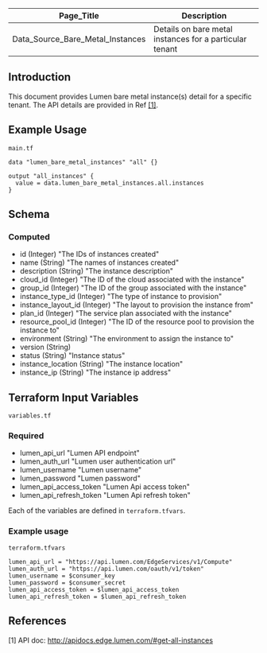 | Page_Title      | Description                                 |
|-----------------|---------------------------------------------|
| Data_Source_Bare_Metal_Instances  | Details on bare metal instances for a particular tenant        |

## Introduction
This document provides Lumen bare metal instance(s) detail for a specific tenant. The API details are provided in Ref [[1]](#1).

## Example Usage
`main.tf`
```hcl
data "lumen_bare_metal_instances" "all" {}

output "all_instances" {
  value = data.lumen_bare_metal_instances.all.instances
}
```

## Schema

### Computed
- id (Integer) "The IDs of instances created"
- name (String) "The names of instances created"
- description (String) "The instance description"
- cloud_id (Integer) "The ID of the cloud associated with the instance"
- group_id (Integer) "The ID of the group associated with the instance"
- instance_type_id (Integer) "The type of instance to provision"
- instance_layout_id (Integer) "The layout to provision the instance from"
- plan_id (Integer) "The service plan associated with the instance"
- resource_pool_id (Integer) "The ID of the resource pool to provision the instance to"
- environment (String) "The environment to assign the instance to"
- version (String)
- status (String) "Instance status"
- instance_location (String) "The instance location"
- instance_ip (String) "The instance ip address"

## Terraform Input Variables
`variables.tf`
### Required
- lumen_api_url "Lumen API endpoint"
- lumen_auth_url "Lumen user authentication url"
- lumen_username "Lumen username"
- lumen_password "Lumen password"
- lumen_api_access_token "Lumen Api access token"
- lumen_api_refresh_token "Lumen Api refresh token"

Each of the variables are defined in `terraform.tfvars`.

### Example usage
`terraform.tfvars` 
```hcl
lumen_api_url = "https://api.lumen.com/EdgeServices/v1/Compute"
lumen_auth_url = "https://api.lumen.com/oauth/v1/token"
lumen_username = $consumer_key
lumen_password = $consumer_secret
lumen_api_access_token = $lumen_api_access_token
lumen_api_refresh_token = $lumen_api_refresh_token
```


## References
<a id="1">[1]</a> API doc: http://apidocs.edge.lumen.com/#get-all-instances
